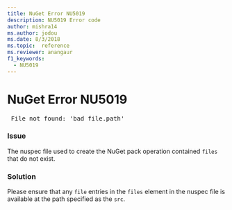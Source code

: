 ```yaml
---
title: NuGet Error NU5019
description: NU5019 Error code
author: mishra14
ms.author: jodou
ms.date: 8/3/2018
ms.topic:  reference
ms.reviewer: anangaur
f1_keywords: 
  - NU5019
---
```


# NuGet Error NU5019
<pre> File not found: 'bad_file.path'</pre>

### Issue

The nuspec file used to create the NuGet pack operation contained `files` that do not exist.


### Solution

Please ensure that any `file` entries in the `files` element in the nuspec file is available at the path specified as the `src`.


